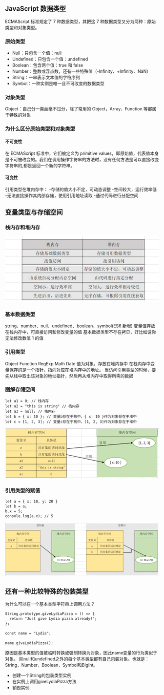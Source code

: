 ## JavaScript 数据类型

ECMAScript 标准规定了 7 种数据类型，其把这 7 种数据类型又分为两种：原始类型和对象类型。

### 原始类型

- Null：只包含一个值：null
- Undefined：只包含一个值：undefined
- Boolean：包含两个值：true 和 false
- Number：整数或浮点数，还有一些特殊值（-Infinity、+Infinity、NaN）
- String：一串表示文本值的字符序列
- Symbol：一种实例是唯一且不可改变的数据类型

### 对象类型

Object：自己分一类丝毫不过分，除了常用的 Object，Array、Function 等都属于特殊的对象

### 为什么区分原始类型和对象类型

#### 不可变性

在 ECMAScript 标准中，它们被定义为 primitive values，即原始值，代表值本身是不可被改变的。我们在调用操作字符串的方法时，没有任何方法是可以直接改变字符串的,都是返回一个新的字符串。

#### 可变性

引用类型在堆内存中： -存储的值大小不定，可动态调整 -空间较大，运行效率低 -无法直接操作其内部存储，使用引用地址读取 -通过代码进行分配空间

## 变量类型与存储空间

### 栈内存和堆内存

![](/img/blog/29/3.png)

### 基本数据类型

string、number、null、undefined、boolean、symbol(ES6 新增) 变量值存放在栈内存中，可直接访问和修改变量的值
基本数据类型不存在拷贝，好比如说你无法修改数值 1 的值

### 引用类型

Object Function RegExp Math Date 值为对象，存放在堆内存中
在栈内存中变量保存的是一个指针，指向对应在堆内存中的地址。
当访问引用类型的时候，要先从栈中取出该对象的地址指针，然后再从堆内存中取得所需的数据

### 图解存储空间

```
let a1 = 0; // 栈内存
let a2 = "this is string" // 栈内存
let a3 = null; // 栈内存
let b = { x: 10 }; // 变量b存在于栈中，{ x: 10 }作为对象存在于堆中
let c = [1, 2, 3]; // 变量c存在于栈中，[1, 2, 3]作为对象存在于堆中
```

![](/img/blog/29/1.png)

### 引用类型的赋值

```
let a = { x: 10, y: 20 }
let b = a;
b.x = 5;
console.log(a.x); // 5
```

![](/img/blog/29/2.png)


## 还有一种比较特殊的包装类型

为什么可以在一个基本类型字符串上调用方法？
```
String.prototype.giveLydiaPizza = () => {
  return "Just give Lydia pizza already!";
};

const name = "Lydia";

name.giveLydiaPizza();

```

原因是基本类型的值被临时转换或强制转换为对象，因此name变量的行为类似于对象。 除null和undefined之外的每个基本类型都有自己包装对象。也就是：String，Number，Boolean，Symbol和BigInt。

- 创建一个String的包装类型实例
- 在实例上调用giveLydiaPizza方法
- 销毁实例